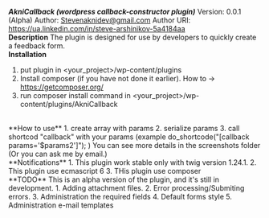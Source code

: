 **_AkniCallback (wordpress callback-constructor plugin)_**
Version: 0.0.1 (Alpha)
Author: Stevenaknidev@gmail.com
Author URI: https://ua.linkedin.com/in/steve-arshinikov-5a4184aa
<br />
**Description**
The plugin is designed for use by developers to quickly create a feedback form.
<br />
**Installation**
1. put plugin in <your_project>/wp-content/plugins
2. Install composer (if you have not done it earlier). How to -> https://getcomposer.org/
3. run composer install command in <your_project>/wp-content/plugins/AkniCallback
<br/>
**How to use**
1. create array with params
2. serialize params
3. call shortcod "callback" with your params (example do_shortcode("[callback params='$params2']"); )
You can see more details in the screenshots folder (Or you can ask me by email.)
<br />
**Notifications**
1. This plugin work stable only with twig version 1.24.1.
2. This plugin use ecmascript 6
3. THis plugin use composer
<br />
**TODO**
This is an alpha version of the plugin, and it's still in development.
1. Adding attachment files.
2. Error processing/Submiting errors.
3. Administration the required fields
4. Default forms style
5. Administration e-mail templates
<br />